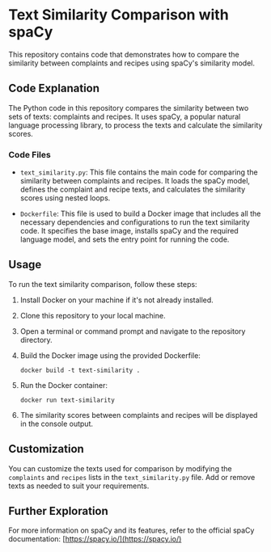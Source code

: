 # Text Similarity Comparison with spaCy

This repository contains code that demonstrates how to compare the similarity between complaints and recipes using spaCy's similarity model.

## Code Explanation

The Python code in this repository compares the similarity between two sets of texts: complaints and recipes. It uses spaCy, a popular natural language processing library, to process the texts and calculate the similarity scores.

### Code Files

- `text_similarity.py`: This file contains the main code for comparing the similarity between complaints and recipes. It loads the spaCy model, defines the complaint and recipe texts, and calculates the similarity scores using nested loops.

- `Dockerfile`: This file is used to build a Docker image that includes all the necessary dependencies and configurations to run the text similarity code. It specifies the base image, installs spaCy and the required language model, and sets the entry point for running the code.

## Usage

To run the text similarity comparison, follow these steps:

1. Install Docker on your machine if it's not already installed.

2. Clone this repository to your local machine.

3. Open a terminal or command prompt and navigate to the repository directory.

4. Build the Docker image using the provided Dockerfile:
   ```
   docker build -t text-similarity .
   ```

5. Run the Docker container:
   ```
   docker run text-similarity
   ```

6. The similarity scores between complaints and recipes will be displayed in the console output.

## Customization

You can customize the texts used for comparison by modifying the `complaints` and `recipes` lists in the `text_similarity.py` file. Add or remove texts as needed to suit your requirements.

## Further Exploration

For more information on spaCy and its features, refer to the official spaCy documentation: [https://spacy.io/](https://spacy.io/)

